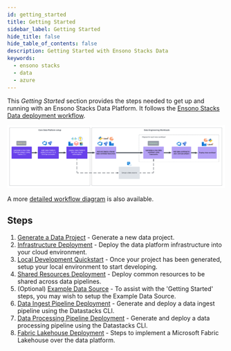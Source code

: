 ```yaml
---
id: getting_started
title: Getting Started
sidebar_label: Getting Started
hide_title: false
hide_table_of_contents: false
description: Getting Started with Ensono Stacks Data
keywords:
  - ensono stacks
  - data
  - azure
---
```


This _Getting Started_ section provides the steps needed to get up and running with an Ensono Stacks Data Platform. It follows the [Ensono Stacks Data deployment workflow](../architecture/architecture_data_azure.md).

![Ensono Stacks Data workflow - high-level](../images/stacks-data-workflow-high-level.png)

A more [detailed workflow diagram](../architecture/architecture_data_azure.md#detailed-workflow) is also available.

## Steps

1. [Generate a Data Project](./generate_project.md) - Generate a new data project.
2. [Infrastructure Deployment](./core_data_platform_deployment_azure.md) - Deploy the data platform infrastructure into your cloud environment.
3. [Local Development Quickstart](./dev_quickstart_data_azure.md) - Once your project has been generated, setup your local environment to start developing.
4. [Shared Resources Deployment](./shared_resources_deployment_azure.md) - Deploy common resources to be shared across data pipelines.
5. (Optional) [Example Data Source](./example_data_source.md) - To assist with the 'Getting Started' steps, you may wish to setup the Example Data Source.
6. [Data Ingest Pipeline Deployment](./ingest_pipeline_deployment_azure.md) - Generate and deploy a data ingest pipeline using the Datastacks CLI.
7. [Data Processing Pipeline Deployment](./processing_pipeline_deployment_azure.md) - Generate and deploy a data processing pipeline using the Datastacks CLI.
8. [Fabric Lakehouse Deployment](./fabric_deployment_guide.md) - Steps to implement a Microsoft Fabric Lakehouse over the data platform.
